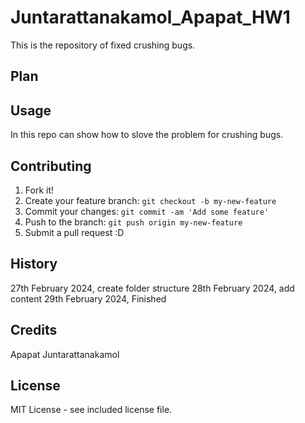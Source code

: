 # Juntarattanakamol_Apapat_HW1
This is the repository of fixed crushing bugs.

## Plan


## Usage
In this repo can show how to slove the problem for crushing bugs.

## Contributing

1. Fork it!
2. Create your feature branch: `git checkout -b my-new-feature`
3. Commit your changes: `git commit -am 'Add some feature'`
4. Push to the branch: `git push origin my-new-feature`
5. Submit a pull request :D

## History

27th February 2024, create folder structure
28th February 2024, add content
29th February 2024, Finished

## Credits

Apapat Juntarattanakamol

## License

MIT License - see included license file.
